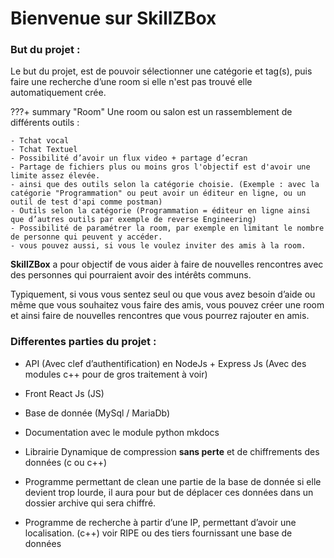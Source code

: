 # Bienvenue sur SkillZBox

### But du projet :

Le but du projet, est de pouvoir sélectionner une catégorie et tag(s), puis faire une recherche d’une room si elle n'est pas trouvé elle automatiquement crée.

???+ summary "Room"
    Une room ou salon est un rassemblement de différents outils :

    - Tchat vocal 
    - Tchat Textuel 
    - Possibilité d’avoir un flux video + partage d’ecran
    - Partage de fichiers plus ou moins gros l'objectif est d'avoir une limite assez élevée.
    - ainsi que des outils selon la catégorie choisie. (Exemple : avec la catégorie "Programmation" ou peut avoir un éditeur en ligne, ou un outil de test d'api comme postman)
    - Outils selon la catégorie (Programmation = éditeur en ligne ainsi que d’autres outils par exemple de reverse Engineering)
    - Possibilité de paramétrer la room, par exemple en limitant le nombre de personne qui peuvent y accéder.
    - vous pouvez aussi, si vous le voulez inviter des amis à la room.

**SkillZBox** a pour objectif de vous aider à faire de nouvelles rencontres avec des personnes qui pourraient avoir des intérêts communs.
    
Typiquement, si vous vous sentez seul ou que vous avez besoin d’aide ou même que vous souhaitez vous faire des amis, vous pouvez créer une room et ainsi faire de nouvelles rencontres que vous pourrez rajouter en amis.

### Differentes parties du projet :

- API (Avec clef d’authentification) en NodeJs + Express Js (Avec des modules c++ pour de gros traitement à voir)

- Front React Js (JS)

- Base de donnée (MySql / MariaDb)

- Documentation avec le module python mkdocs

- Librairie Dynamique de compression **sans perte** et de chiffrements des données (c ou c++)

- Programme permettant de clean une partie de la base de donnée si elle devient trop lourde, il aura pour but de déplacer ces données dans un dossier archive qui sera chiffré.

- Programme de recherche à partir d’une IP, permettant d’avoir une localisation. (c++) voir RIPE ou des tiers fournissant une base de données 
